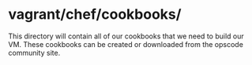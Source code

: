 # vagrant/chef/cookbooks/

This directory will contain all of our cookbooks that we need to build our VM. These cookbooks can be created or downloaded from the opscode community site.